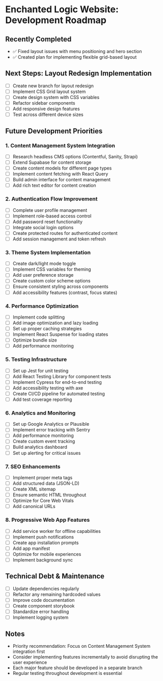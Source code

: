 # Enchanted Logic Website: Development Roadmap

## Recently Completed
- ✅ Fixed layout issues with menu positioning and hero section
- ✅ Created plan for implementing flexible grid-based layout

## Next Steps: Layout Redesign Implementation
- [ ] Create new branch for layout redesign
- [ ] Implement CSS Grid layout system
- [ ] Create design system with CSS variables
- [ ] Refactor sidebar components
- [ ] Add responsive design features
- [ ] Test across different device sizes

## Future Development Priorities

### 1. Content Management System Integration
- [ ] Research headless CMS options (Contentful, Sanity, Strapi)
- [ ] Extend Supabase for content storage
- [ ] Create content models for different page types
- [ ] Implement content fetching with React Query
- [ ] Build admin interface for content management
- [ ] Add rich text editor for content creation

### 2. Authentication Flow Improvement
- [ ] Complete user profile management
- [ ] Implement role-based access control
- [ ] Add password reset functionality
- [ ] Integrate social login options
- [ ] Create protected routes for authenticated content
- [ ] Add session management and token refresh

### 3. Theme System Implementation
- [ ] Create dark/light mode toggle
- [ ] Implement CSS variables for theming
- [ ] Add user preference storage
- [ ] Create custom color scheme options
- [ ] Ensure consistent styling across components
- [ ] Add accessibility features (contrast, focus states)

### 4. Performance Optimization
- [ ] Implement code splitting
- [ ] Add image optimization and lazy loading
- [ ] Set up proper caching strategies
- [ ] Implement React Suspense for loading states
- [ ] Optimize bundle size
- [ ] Add performance monitoring

### 5. Testing Infrastructure
- [ ] Set up Jest for unit testing
- [ ] Add React Testing Library for component tests
- [ ] Implement Cypress for end-to-end testing
- [ ] Add accessibility testing with axe
- [ ] Create CI/CD pipeline for automated testing
- [ ] Add test coverage reporting

### 6. Analytics and Monitoring
- [ ] Set up Google Analytics or Plausible
- [ ] Implement error tracking with Sentry
- [ ] Add performance monitoring
- [ ] Create custom event tracking
- [ ] Build analytics dashboard
- [ ] Set up alerting for critical issues

### 7. SEO Enhancements
- [ ] Implement proper meta tags
- [ ] Add structured data (JSON-LD)
- [ ] Create XML sitemap
- [ ] Ensure semantic HTML throughout
- [ ] Optimize for Core Web Vitals
- [ ] Add canonical URLs

### 8. Progressive Web App Features
- [ ] Add service worker for offline capabilities
- [ ] Implement push notifications
- [ ] Create app installation prompts
- [ ] Add app manifest
- [ ] Optimize for mobile experiences
- [ ] Implement background sync

## Technical Debt & Maintenance
- [ ] Update dependencies regularly
- [ ] Refactor any remaining hardcoded values
- [ ] Improve code documentation
- [ ] Create component storybook
- [ ] Standardize error handling
- [ ] Implement logging system

## Notes
- Priority recommendation: Focus on Content Management System integration first
- Consider implementing features incrementally to avoid disrupting the user experience
- Each major feature should be developed in a separate branch
- Regular testing throughout development is essential
